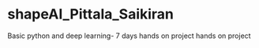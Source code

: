 # shapeAI_Pittala_Saikiran
Basic python and deep learning- 7 days hands on project hands on project
